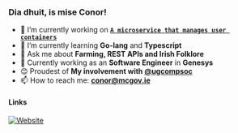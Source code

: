 ### Dia dhuit, is mise Conor!

- 🔭 I’m currently working on **[`A microservice that manages user containers`](https://github.com/nuigcompsoc/api)**
- 🌱 I’m currently learning **Go-lang** and **Typescript**
- 💬 Ask me about **Farming, REST APIs and Irish Folklore**
- 💼 Currently working as an **Software Engineer** in **Genesys**
- 😊 Proudest of **My involvement with [@ugcompsoc](https://github.com/ugcompsoc)**
- 📫 How to reach me: **[conor@mcgov.ie](mailto:conor@mcgov.ie)**

#### Links
[![Website](https://img.shields.io/website?label=mcgov.ie&style=for-the-badge&url=https%3A%2F%2Fcodestackr.com)](https://mcgov.ie)
